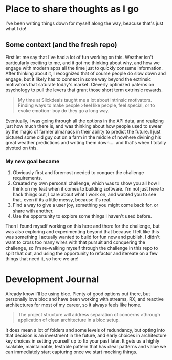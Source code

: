 # Place to share thoughts as I go

I've been writing things down for myself along the way, beacuse that's just what I do!

## Some context (and the fresh repo)

First let me say that I've had a lot of fun working on this. Weather isn't particularly exciting to me, and it got me thinking about why, and how we engage with modern apps all the time just to quickly consume information. After thinking about it, I recognized that of course people do slow down and engage, but it likely has to connect in some way beyond the extrinsic motivators that saturate today's market. Cleverly optimized paterns on psychology to pull the levers that grant those short term extrinsic rewards.

> My time at Slickdeals taught me a lot about intrinsic motivators. Finding ways to make people >feel like people, feel special, or to evoke emotion- boy do they go a long way.

Eventually, I was going through all the options in the API data, and realizing just how much there is, and was thinking about how people used to swear by the magic of farmer almanacs in their ability to predict the future. I just pictured some old guy out on a farm in the middle of nowhere divining his great weather predictions and writing them down.... and that's when I totally pivoted on this.

### My new goal became

1. Obviously first and foremost needed to conquer the challenge requirements.
2. Created my own personal challenge, which was to show you all how I think on my feat when it comes to building software. I'm not just here to hack things out, I care about what I work on, and wanted you to see that, even if its a little messy, because it's real.
3. Find a way to give a user joy, something you might come back for, or share with another.
4. Use the opportunity to explore some things I haven't used before.

Then I found myself working on this here and there for the challenge, but was also exploring and experimenting beyond that because I felt like this was something I actually wanted to build for fun now and publish. I didn't want to cross too many wires with that pursuit and conquering the challenge, so I'm re-walking myself through the challenge in this repo to split that out, and using the opportunity to refactor and itereate on a few things that need it, so here we are!

# Development Journal

Already know I'll be using bloc. Plenty of good options out there, but personally love bloc and have been working with streams, RX, and reactive architectures for most of my career, so it always feels like home.

> The project structure will address separation of concerns >through application of clean architecture in a bloc setup.

It does mean a lot of folders and some levels of redundancy, but opting into that decision is an investment in the future, and early choices in architecture key choices in setting yourself up to fix your past later. It gets us a highly scalable, maintainable, testable pattern that has clear patterns and value we can immediately start capturing once we start mocking things.
